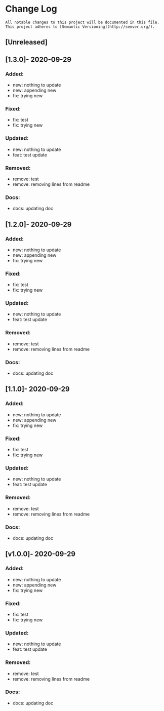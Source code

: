 # Change Log 
    All notable changes to this project will be documented in this file.
    This project adheres to [Semantic Versioning](http://semver.org/).

## [Unreleased]

## [1.3.0]- 2020-09-29
### Added:
- new: nothing to update
- new: appending new
- fix: trying new
### Fixed:
- fix: test
- fix: trying new
### Updated:
- new: nothing to update
- feat: test update
### Removed: 
- remove: test
- remove: removing lines from readme
### Docs:
- docs: updating doc


## [1.2.0]- 2020-09-29
### Added:
- new: nothing to update
- new: appending new
- fix: trying new
### Fixed:
- fix: test
- fix: trying new
### Updated:
- new: nothing to update
- feat: test update
### Removed: 
- remove: test
- remove: removing lines from readme
### Docs:
- docs: updating doc

## [1.1.0]- 2020-09-29
### Added:
- new: nothing to update
- new: appending new
- fix: trying new
### Fixed:
- fix: test
- fix: trying new
### Updated:
- new: nothing to update
- feat: test update
### Removed: 
- remove: test
- remove: removing lines from readme
### Docs:
- docs: updating doc


## [v1.0.0]- 2020-09-29
### Added:
- new: nothing to update
- new: appending new
- fix: trying new
### Fixed:
- fix: test
- fix: trying new
### Updated:
- new: nothing to update
- feat: test update
### Removed: 
- remove: test
- remove: removing lines from readme
### Docs:
- docs: updating doc

